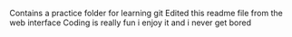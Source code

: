 Contains a practice folder for learning git
Edited this readme file from the web interface
Coding is really fun i enjoy it and i never get bored
